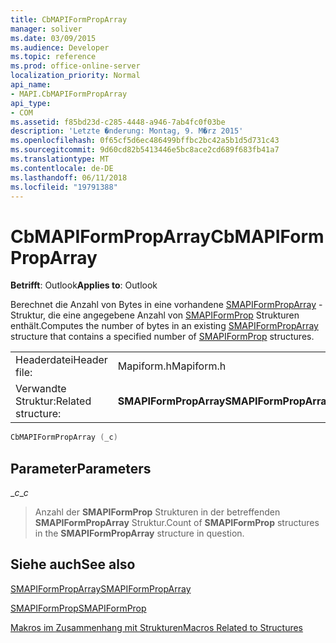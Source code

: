 ```yaml
---
title: CbMAPIFormPropArray
manager: soliver
ms.date: 03/09/2015
ms.audience: Developer
ms.topic: reference
ms.prod: office-online-server
localization_priority: Normal
api_name:
- MAPI.CbMAPIFormPropArray
api_type:
- COM
ms.assetid: f85bd23d-c285-4448-a946-7ab4fc0f03be
description: 'Letzte �nderung: Montag, 9. M�rz 2015'
ms.openlocfilehash: 0f65cf5d6ec486499bffbc2bc42a5b1d5d731c43
ms.sourcegitcommit: 9d60cd82b5413446e5bc8ace2cd689f683fb41a7
ms.translationtype: MT
ms.contentlocale: de-DE
ms.lasthandoff: 06/11/2018
ms.locfileid: "19791388"
---
```

# <a name="cbmapiformproparray"></a><span data-ttu-id="56cb3-103">CbMAPIFormPropArray</span><span class="sxs-lookup"><span data-stu-id="56cb3-103">CbMAPIFormPropArray</span></span>

  
  
<span data-ttu-id="56cb3-104">**Betrifft**: Outlook</span><span class="sxs-lookup"><span data-stu-id="56cb3-104">**Applies to**: Outlook</span></span> 
  
<span data-ttu-id="56cb3-105">Berechnet die Anzahl von Bytes in eine vorhandene [SMAPIFormPropArray](smapiformproparray.md) -Struktur, die eine angegebene Anzahl von [SMAPIFormProp](smapiformprop.md) Strukturen enthält.</span><span class="sxs-lookup"><span data-stu-id="56cb3-105">Computes the number of bytes in an existing [SMAPIFormPropArray](smapiformproparray.md) structure that contains a specified number of [SMAPIFormProp](smapiformprop.md) structures.</span></span> 
  
|||
|:-----|:-----|
|<span data-ttu-id="56cb3-106">Headerdatei</span><span class="sxs-lookup"><span data-stu-id="56cb3-106">Header file:</span></span>  <br/> |<span data-ttu-id="56cb3-107">Mapiform.h</span><span class="sxs-lookup"><span data-stu-id="56cb3-107">Mapiform.h</span></span>  <br/> |
|<span data-ttu-id="56cb3-108">Verwandte Struktur:</span><span class="sxs-lookup"><span data-stu-id="56cb3-108">Related structure:</span></span>  <br/> |<span data-ttu-id="56cb3-109">**SMAPIFormPropArray**</span><span class="sxs-lookup"><span data-stu-id="56cb3-109">**SMAPIFormPropArray**</span></span> <br/> |
   
```cpp
CbMAPIFormPropArray (_c)
```

## <a name="parameters"></a><span data-ttu-id="56cb3-110">Parameter</span><span class="sxs-lookup"><span data-stu-id="56cb3-110">Parameters</span></span>

 <span data-ttu-id="56cb3-111">__c_</span><span class="sxs-lookup"><span data-stu-id="56cb3-111">__c_</span></span>
  
> <span data-ttu-id="56cb3-112">Anzahl der **SMAPIFormProp** Strukturen in der betreffenden **SMAPIFormPropArray** Struktur.</span><span class="sxs-lookup"><span data-stu-id="56cb3-112">Count of **SMAPIFormProp** structures in the **SMAPIFormPropArray** structure in question.</span></span> 
    
## <a name="see-also"></a><span data-ttu-id="56cb3-113">Siehe auch</span><span class="sxs-lookup"><span data-stu-id="56cb3-113">See also</span></span>



[<span data-ttu-id="56cb3-114">SMAPIFormPropArray</span><span class="sxs-lookup"><span data-stu-id="56cb3-114">SMAPIFormPropArray</span></span>](smapiformproparray.md)
  
[<span data-ttu-id="56cb3-115">SMAPIFormProp</span><span class="sxs-lookup"><span data-stu-id="56cb3-115">SMAPIFormProp</span></span>](smapiformprop.md)


[<span data-ttu-id="56cb3-116">Makros im Zusammenhang mit Strukturen</span><span class="sxs-lookup"><span data-stu-id="56cb3-116">Macros Related to Structures</span></span>](macros-related-to-structures.md)

